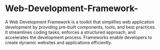 # Web-Development-Framework-
A Web Development Framework is a toolkit that simplifies web application development by providing pre-built components, tools, and best practices. It streamlines coding tasks, enforces a structured approach, and accelerates the development process. Frameworks enable developers to create dynamic websites and applications efficiently.
